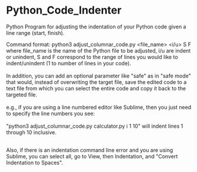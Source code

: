 # Python_Code_Indenter
Python Program for adjusting the indentation of your Python code given a line range (start, finish). <br/>

Command format: python3 adjust_columnar_code.py <file_name> <i/u> S F <optional>
where file_name is the name of the Python file to be adjusted, i/u are indent or unindent,
S and F correspond to the range of lines you would like to indent/unindent (1 to number of lines in your code). <br/> <br/>
In addition, you can add an optional parameter like "safe" as in "safe mode" that would, instead of overwriting the target file,
save the edited code to a text file from which you can select the entire code and copy it back to the targeted file. <br/> <br/>
e.g., if you are using a line numbered editor like Sublime, then you just need to specify
the line numbers you see: <br/> <br/>
"python3 adjust_columnar_code.py calculator.py i 1 10" will indent lines 1 through 10 inclusive. <br/> <br/>

Also, if there is an indentation command line error and you are using Sublime, you can select all, go to View, then Indentation,
and "Convert Indentation to Spaces".
